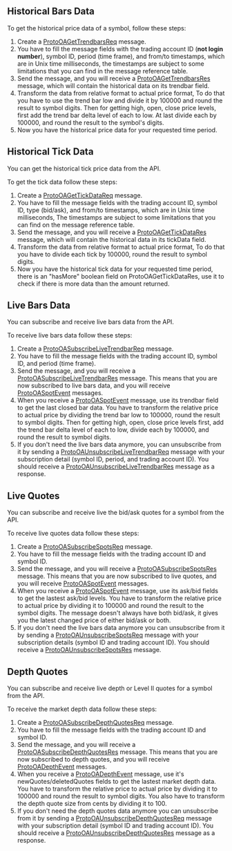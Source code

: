 ## Historical Bars Data

To get the historical price data of a symbol, follow these steps:

 1. Create a [ProtoOAGetTrendbarsReq](../messages/#protooagettrendbarsreq) message.
 2. You have to fill the message fields with the trading account ID (**not login number**), symbol ID, period (time frame), and from/to timestamps, which are in Unix time milliseconds, the timestamps are subject to some limitations that you can find in the message reference table.
 3. Send the message, and you will receive a [ProtoOAGetTrendbarsRes](../messages/#protooagettrendbarsres) message, which will contain the historical data on its trendbar field.
 4. Transform the data from relative format to actual price format, To do that you have to use the trend bar low and divide it by 100000 and round the result to symbol digits. Then for getting high, open, close price levels, first add the trend bar delta level of each to low. At last divide each by 100000, and round the result to the symbol's digits.
 5. Now you have the historical price data for your requested time period.

## Historical Tick Data

You can get the historical tick price data from the API.

To get the tick data follow these steps:

 1. Create a [ProtoOAGetTickDataReq](../messages/#protooagettickdatareq) message.
 2. You have to fill the message fields with the trading account ID, symbol ID, type (bid/ask), and from/to timestamps, which are in Unix time milliseconds, The timestamps are subject to some limitations that you can find on the message reference table.
 3. Send the message, and you will receive a [ProtoOAGetTickDataRes](../messages/#protooagettickdatares) message, which will contain the historical data in its tickData field.
 4. Transform the data from relative format to actual price format, To do that you have to divide each tick by 100000, round the result to symbol digits.
 5. Now you have the historical tick data for your requested time period, there is an "hasMore" boolean field on ProtoOAGetTickDataRes, use it to check if there is more data than the amount returned.

## Live Bars Data

You can subscribe and receive live bars data from the API.

To receive live bars data follow these steps:

 1. Create a [ProtoOASubscribeLiveTrendbarReq](../messages/#protooasubscribelivetrendbarreq) message.
 2. You have to fill the message fields with the trading account ID, symbol ID, and period (time frame).
 3. Send the message, and you will receive a [ProtoOASubscribeLiveTrendbarRes](../messages/#protooasubscribelivetrendbarres) message. This means that you are now subscribed to live bars data, and you will receive [ProtoOASpotEvent](../messages/#protooaspotevent) messages.
 4. When you receive a [ProtoOASpotEvent](../messages/#protooaspotevent) message, use its trendbar field to get the last closed bar data. You have to transform the relative price to actual price by dividing the trend bar low to 100000, round the result to symbol digits. Then for getting high, open, close price levels first, add the trend bar delta level of each to low, divide each by 100000, and round the result to symbol digits.
 5. If you don't need the live bars data anymore, you can unsubscribe from it by sending a [ProtoOAUnsubscribeLiveTrendbarReq](../messages/#protooaunsubscribelivetrendbarreq) message with your subscription detail (symbol ID, period, and trading account ID). You should receive a [ProtoOAUnsubscribeLiveTrendbarRes](../messages/#protooaunsubscribelivetrendbarres) message as a response.

## Live Quotes

You can subscribe and receive live the bid/ask quotes for a symbol from the API.

To receive live quotes data follow these steps:

 1. Create a [ProtoOASubscribeSpotsReq](../messages/#protooasubscribespotsreq) message.
 2. You have to fill the message fields with the trading account ID and symbol ID.
 3. Send the message, and you will receive a [ProtoOASubscribeSpotsRes](../messages/#protooasubscribespotsres) message. This means that you are now subscribed to live quotes, and you will receive [ProtoOASpotEvent](../messages/#protooaspotevent) messages.
 4. When you receive a [ProtoOASpotEvent](../messages/#protooaspotevent) message, use its ask/bid fields to get the lastest ask/bid levels. You have to transform the relative price to actual price by dividing it to 100000 and round the result to the symbol digits. The message doesn't always have both bid/ask, it gives you the latest changed price of either bid/ask or both.
 5. If you don't need the live bars data anymore you can unsubscribe from it by sending a [ProtoOAUnsubscribeSpotsReq](../messages/#protooaunsubscribespotsreq) message with your subscription details (symbol ID and trading account ID). You should receive a [ProtoOAUnsubscribeSpotsRes](../messages/#protooaunsubscribespotsres) message.

## Depth Quotes

You can subscribe and receive live depth or Level II quotes for a symbol from the API.

To receive the market depth data follow these steps:

 1. Create a [ProtoOASubscribeDepthQuotesReq](../messages/#protooasubscribedepthquotesreq) message.
 2. You have to fill the message fields with the trading account ID and symbol ID.
 3. Send the message, and you will receive a [ProtoOASubscribeDepthQuotesRes](../messages/#protooasubscribedepthquotesres) message. This means that you are now subscribed to depth quotes, and you will receive [ProtoOADepthEvent](../messages/#protooadepthevent) messages.
 4. When you receive a [ProtoOADepthEvent](../messages/#protooadepthevent) message, use it's newQuotes/deletedQuotes fields to get the lastest market depth data. You have to transform the relative price to actual price by dividing it to 100000 and round the result to symbol digits. You also have to transform the depth quote size from cents by dividing it to 100.
 5. If you don't need the depth quotes data anymore you can unsubscribe from it by sending a [ProtoOAUnsubscribeDepthQuotesReq](../messages/#protooaunsubscribedepthquotesreq) message with your subscription detail (symbol ID and trading account ID). You should receive a [ProtoOAUnsubscribeDepthQuotesRes](../messages/#protooaunsubscribedepthquotesres) message as a response.
